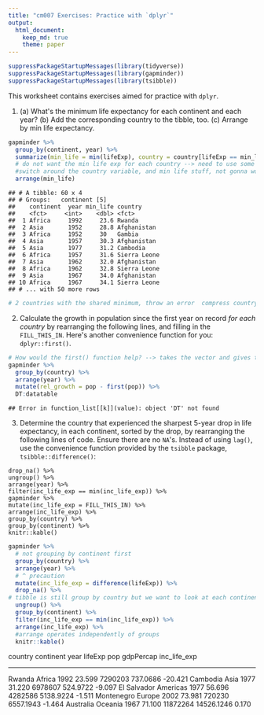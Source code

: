 ```yaml
---
title: "cm007 Exercises: Practice with `dplyr`"
output: 
  html_document:
    keep_md: true
    theme: paper
---
```


<!---The following chunk allows errors when knitting--->




```r
suppressPackageStartupMessages(library(tidyverse))
suppressPackageStartupMessages(library(gapminder))
suppressPackageStartupMessages(library(tsibble))
```


This worksheet contains exercises aimed for practice with `dplyr`. 


1. (a) What's the minimum life expectancy for each continent and each year? (b) Add the corresponding country to the tibble, too. (c) Arrange by min life expectancy.


```r
gapminder %>% 
  group_by(continent, year) %>%
  summarize(min_life = min(lifeExp), country = country[lifeExp == min_life]) %>% 
  # do not want the min life exp for each country --> need to use some base R 
  #switch around the country variable, and min life stuff, not gonna work 
  arrange(min_life) 
```

```
## # A tibble: 60 x 4
## # Groups:   continent [5]
##    continent  year min_life country     
##    <fct>     <int>    <dbl> <fct>       
##  1 Africa     1992     23.6 Rwanda      
##  2 Asia       1952     28.8 Afghanistan 
##  3 Africa     1952     30   Gambia      
##  4 Asia       1957     30.3 Afghanistan 
##  5 Asia       1977     31.2 Cambodia    
##  6 Africa     1957     31.6 Sierra Leone
##  7 Asia       1962     32.0 Afghanistan 
##  8 Africa     1962     32.8 Sierra Leone
##  9 Asia       1967     34.0 Afghanistan 
## 10 Africa     1967     34.1 Sierra Leone
## # ... with 50 more rows
```

```r
# 2 countries with the shared minimum, throw an error  compress country[lifeExp] into single character with a comma 
```

2. Calculate the growth in population since the first year on record _for each country_ by rearranging the following lines, and filling in the `FILL_THIS_IN`. Here's another convenience function for you: `dplyr::first()`. 


```r
# How would the first() function help? --> takes the vector and gives the first value... 
gapminder %>%
  group_by(country) %>% 
  arrange(year) %>%
  mutate(rel_growth = pop - first(pop)) %>% 
  DT:datatable
```

```
## Error in function_list[[k]](value): object 'DT' not found
```




3. Determine the country that experienced the sharpest 5-year drop in life expectancy, in each continent, sorted by the drop, by rearranging the following lines of code. Ensure there are no `NA`'s. Instead of using `lag()`, use the convenience function provided by the `tsibble` package, `tsibble::difference()`:

```
drop_na() %>% 
ungroup() %>% 
arrange(year) %>% 
filter(inc_life_exp == min(inc_life_exp)) %>% 
gapminder %>% 
mutate(inc_life_exp = FILL_THIS_IN) %>% 
arrange(inc_life_exp) %>% 
group_by(country) %>% 
group_by(continent) %>% 
knitr::kable()
```


```r
gapminder %>% 
  # not grouping by continent first 
  group_by(country) %>% 
  arrange(year) %>% 
  # ^ precaution 
  mutate(inc_life_exp = difference(lifeExp)) %>% 
  drop_na() %>% 
# tibble is still group by country but we want to look at each continent 
  ungroup() %>% 
  group_by(continent) %>% 
  filter(inc_life_exp == min(inc_life_exp)) %>%
  arrange(inc_life_exp) %>% 
  #arrange operates independently of groups 
  knitr::kable() 
```



country       continent    year   lifeExp        pop    gdpPercap   inc_life_exp
------------  ----------  -----  --------  ---------  -----------  -------------
Rwanda        Africa       1992    23.599    7290203     737.0686        -20.421
Cambodia      Asia         1977    31.220    6978607     524.9722         -9.097
El Salvador   Americas     1977    56.696    4282586    5138.9224         -1.511
Montenegro    Europe       2002    73.981     720230    6557.1943         -1.464
Australia     Oceania      1967    71.100   11872264   14526.1246          0.170


